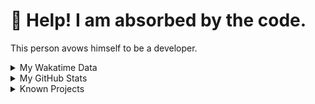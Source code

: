 # 🥺 Help! I am absorbed by the code. 

This person avows himself to be a developer.

<details>

<summary>My Wakatime Data</summary>

<!--START_SECTION:waka-->
![Lines of code](https://img.shields.io/badge/From%20Hello%20World%20I%27ve%20Written-8.9%20million%20lines%20of%20code-blue)

**🐱 My GitHub Data** 

> 📦 785.9 kB Used in GitHub's Storage 
 > 
> 🏆 698 Contributions in the Year 2024
 > 
> 🚫 Not Opted to Hire
 > 
> 📜 90 Public Repositories 
 > 
> 🔑 28 Private Repositories 
 > 
**I'm an Early 🐤** 

```text
🌞 Morning                2197 commits        ██████░░░░░░░░░░░░░░░░░░░   23.96 % 
🌆 Daytime                3939 commits        ███████████░░░░░░░░░░░░░░   42.96 % 
🌃 Evening                2959 commits        ████████░░░░░░░░░░░░░░░░░   32.27 % 
🌙 Night                  75 commits          ░░░░░░░░░░░░░░░░░░░░░░░░░   00.82 % 
```
📅 **I'm Most Productive on Tuesday** 

```text
Monday                   1139 commits        ███░░░░░░░░░░░░░░░░░░░░░░   12.42 % 
Tuesday                  1611 commits        ████░░░░░░░░░░░░░░░░░░░░░   17.57 % 
Wednesday                1609 commits        ████░░░░░░░░░░░░░░░░░░░░░   17.55 % 
Thursday                 1323 commits        ████░░░░░░░░░░░░░░░░░░░░░   14.43 % 
Friday                   1360 commits        ████░░░░░░░░░░░░░░░░░░░░░   14.83 % 
Saturday                 1145 commits        ███░░░░░░░░░░░░░░░░░░░░░░   12.49 % 
Sunday                   983 commits         ███░░░░░░░░░░░░░░░░░░░░░░   10.72 % 
```


**I Mostly Code in Go** 

```text
Go                       35 repos            █████████░░░░░░░░░░░░░░░░   34.65 % 
TeX                      6 repos             █░░░░░░░░░░░░░░░░░░░░░░░░   05.94 % 
Rust                     3 repos             █░░░░░░░░░░░░░░░░░░░░░░░░   02.97 % 
Swift                    3 repos             █░░░░░░░░░░░░░░░░░░░░░░░░   02.97 % 
Shell                    2 repos             ░░░░░░░░░░░░░░░░░░░░░░░░░   01.98 % 
```




 Last Updated on 12/05/2024 01:23:06 UTC
<!--END_SECTION:waka-->

</details>

<details>
 
 <summary>My GitHub Stats</summary>

[![CDFMLR's github stats](https://github-readme-stats.vercel.app/api?username=cdfmlr&count_private=true&show_icons=true)](https://github.com/anuraghazra/github-readme-stats)
 
</details>

<details>

<summary>Known Projects</summary>

[![Star History Chart](https://api.star-history.com/svg?repos=cdfmlr/pyflowchart,cdfmlr/muvtuber,cdfmlr/crud,cdfmlr/murecom-verse-1,cdfmlr/murecom-intro&type=Date)](https://star-history.com/#cdfmlr/pyflowchart&cdfmlr/muvtuber&cdfmlr/crud&cdfmlr/murecom-verse-1&cdfmlr/murecom-intro&Date)

 </details>
